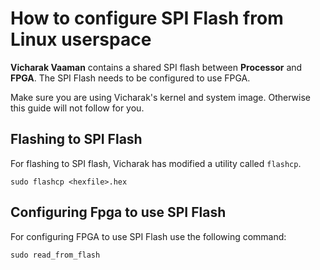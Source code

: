 # How to configure SPI Flash from Linux userspace

**Vicharak Vaaman** contains a shared SPI flash between **Processor** and **FPGA**.
The SPI Flash needs to be configured to use FPGA.

Make sure you are using Vicharak's kernel and system image. Otherwise this guide will
not follow for you.

## Flashing to SPI Flash

For flashing to SPI flash, Vicharak has modified a utility called `flashcp`.

`sudo flashcp <hexfile>.hex`

## Configuring Fpga to use SPI Flash

For configuring FPGA to use SPI Flash use the following command:

`sudo read_from_flash`
